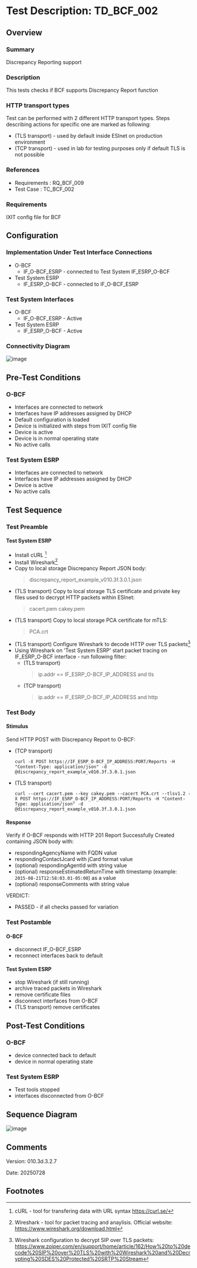 # Test Description: TD_BCF_002
## Overview
### Summary
Discrepancy Reporting support

### Description
This tests checks if BCF supports Discrepancy Report function

### HTTP transport types
Test can be performed with 2 different HTTP transport types. Steps describing actions for specific one are marked as following:
- (TLS transport) - used by default inside ESInet on production environment
- (TCP transport) - used in lab for testing purposes only if default TLS is not possible

### References
* Requirements : RQ_BCF_009
* Test Case    : TC_BCF_002

### Requirements
IXIT config file for BCF

## Configuration
### Implementation Under Test Interface Connections
<!-- Identify each of the FEs that are part of the configuration and how they are connected -->
* O-BCF
  * IF_O-BCF_ESRP - connected to Test System IF_ESRP_O-BCF
* Test System ESRP
  * IF_ESRP_O-BCF - connected to IF_O-BCF_ESRP

### Test System Interfaces
<!-- Identify each of the test system interfaces and whether it will be in active or monitor mode -->
* O-BCF
  * IF_O-BCF_ESRP - Active
* Test System ESRP
  * IF_ESRP_O-BCF - Active

 
### Connectivity Diagram
<!--
[![](https://mermaid.ink/img/pako:eNplkdFPgzAQxv8Vcs9AENoCjfHB6ZIlGs3waSFZKnRAXFtSShQJ_7sdODXznu6-fL_7LrkRClVyoHA4qveiZto4D9tcOrY26_2Td7ta7--z7fO1591slnZRF0_Xv1aatbXzR_vHLjKX5QXzwjvjZENnuHB-fd_4ZZLFwYVKNyVQo3vuguBasNMI48mSg6m54DlQ25ZMv-WQy8kyLZM7pcQZ06qvaqAHduzs1LclM_yuYfYk8aNqm8b1SvXSAI3ieQfQET6AEuLHEY4SEoQRTjAJXRiAJshPcURIkOKrMEIxmlz4nEMDPwlQbGWE0yRBBCEXWG9UNsjifBIvG6P04_KI-R_TF9BteQM?type=png)](https://mermaid.live/edit#pako:eNplkdFPgzAQxv8Vcs9AENoCjfHB6ZIlGs3waSFZKnRAXFtSShQJ_7sdODXznu6-fL_7LrkRClVyoHA4qveiZto4D9tcOrY26_2Td7ta7--z7fO1591slnZRF0_Xv1aatbXzR_vHLjKX5QXzwjvjZENnuHB-fd_4ZZLFwYVKNyVQo3vuguBasNMI48mSg6m54DlQ25ZMv-WQy8kyLZM7pcQZ06qvaqAHduzs1LclM_yuYfYk8aNqm8b1SvXSAI3ieQfQET6AEuLHEY4SEoQRTjAJXRiAJshPcURIkOKrMEIxmlz4nEMDPwlQbGWE0yRBBCEXWG9UNsjifBIvG6P04_KI-R_TF9BteQM)
-->

![image](https://github.com/user-attachments/assets/d82e9c3a-4689-4761-bb40-f8d985effae6)



## Pre-Test Conditions

### O-BCF
* Interfaces are connected to network
* Interfaces have IP addresses assigned by DHCP
* Default configuration is loaded
* Device is initialized with steps from IXIT config file
* Device is active
* Device is in normal operating state
* No active calls

### Test System ESRP
* Interfaces are connected to network
* Interfaces have IP addresses assigned by DHCP
* Device is active
* No active calls


## Test Sequence
### Test Preamble

#### Test System ESRP
* Install cURL [^1]
* Install Wireshark[^2]
* Copy to local storage Discrepancy Report JSON body:
  > discrepancy_report_example_v010.3f.3.0.1.json
* (TLS transport) Copy to local storage TLS certificate and private key files used to decrypt HTTP packets within ESInet:
  > cacert.pem
  > cakey.pem
* (TLS transport) Copy to local storage PCA certificate for mTLS:
  > PCA.crt
* (TLS transport) Configure Wireshark to decode HTTP over TLS packets[^3]
* Using Wireshark on 'Test System ESRP' start packet tracing on IF_ESRP_O-BCF interface - run following filter:
   * (TLS transport)
     > ip.addr == IF_ESRP_O-BCF_IP_ADDRESS and tls
   * (TCP transport)
     > ip.addr == IF_ESRP_O-BCF_IP_ADDRESS and http


### Test Body

#### Stimulus
Send HTTP POST with Discrepancy Report to O-BCF:
* (TCP transport)
  ```
  curl -X POST https://IF_ESRP_O-BCF_IP_ADDRESS:PORT/Reports -H "Content-Type: application/json" -d @discrepancy_report_example_v010.3f.3.0.1.json
  ```
* (TLS transport)
  ```
  curl --cert cacert.pem --key cakey.pem --cacert PCA.crt --tlsv1.2 -X POST https://IF_ESRP_O-BCF_IP_ADDRESS:PORT/Reports -H "Content-Type: application/json" -d @discrepancy_report_example_v010.3f.3.0.1.json
  ```

#### Response
Verify if O-BCF responds with HTTP 201 Report Successfully Created containing JSON body with:
- respondingAgencyName with FQDN value
- respondingContactJcard with jCard format value
- (optional) respondingAgentId with string value
- (optional) responseEstimatedReturnTime with timestamp (example: `2015-08-21T12:58:03.01-05:00`) as a value
- (optional) responseComments with string value

VERDICT:
* PASSED - if all checks passed for variation

### Test Postamble
#### O-BCF
* disconnect IF_O-BCF_ESRP
* reconnect interfaces back to default

#### Test System ESRP
* stop Wireshark (if still running)
* archive traced packets in Wireshark
* remove certificate files
* disconnect interfaces from O-BCF
* (TLS transport) remove certificates

## Post-Test Conditions
### O-BCF
* device connected back to default
* device in normal operating state

### Test System ESRP
* Test tools stopped
* interfaces disconnected from O-BCF

## Sequence Diagram
<!--
[![](https://mermaid.ink/img/pako:eNpdkU1PwzAMQP9K5Cvt1CzrVw6TYANxQZvWnlAuUet1BZKMNJUYVf87acc4cHPs95w4HqAyNQKHMAyFrow-tg0XmhDVWmvsfeWM7Tg5yo8OhZ6hDj971BVuW9lYqSaYkBI7R4pL51CRx-KwD9frXfiweeLkuSz3ZL8rSnJHtgfy1hl9Vea65_6rv8oyot6YcAigsW0N3NkeA1BolZyOMEyNBLgTKhTAfVhL-y5A6NE7Z6lfjVE3zZq-OQGfJwmgP9fS3Ub4y1rUNdqN6bUDvsyTuQnwAb6Ap9GC0jhKMkYpZRnzxQvwPF7EySpLWRozyuI0HwP4nm-NFknswYSxLKVRmq3yAGTvTHHR1e1NWLf-f1-uG5gXMf4AFNl62w?type=png)](https://mermaid.live/edit#pako:eNpdkU1PwzAMQP9K5Cvt1CzrVw6TYANxQZvWnlAuUet1BZKMNJUYVf87acc4cHPs95w4HqAyNQKHMAyFrow-tg0XmhDVWmvsfeWM7Tg5yo8OhZ6hDj971BVuW9lYqSaYkBI7R4pL51CRx-KwD9frXfiweeLkuSz3ZL8rSnJHtgfy1hl9Vea65_6rv8oyot6YcAigsW0N3NkeA1BolZyOMEyNBLgTKhTAfVhL-y5A6NE7Z6lfjVE3zZq-OQGfJwmgP9fS3Ub4y1rUNdqN6bUDvsyTuQnwAb6Ap9GC0jhKMkYpZRnzxQvwPF7EySpLWRozyuI0HwP4nm-NFknswYSxLKVRmq3yAGTvTHHR1e1NWLf-f1-uG5gXMf4AFNl62w)
-->

![image](https://github.com/user-attachments/assets/a2d6f3ef-ec83-4b63-abc9-7bda5375a471)


## Comments

Version:  010.3d.3.2.7

Date:     20250728


## Footnotes
[^1]: cURL - tool for transfering data with URL syntax https://curl.se/
[^2]: Wireshark - tool for packet tracing and anaylisis. Official website: https://www.wireshark.org/download.html
[^3]: Wireshark configuration to decrypt SIP over TLS packets: https://www.zoiper.com/en/support/home/article/162/How%20to%20decode%20SIP%20over%20TLS%20with%20Wireshark%20and%20Decrypting%20SDES%20Protected%20SRTP%20Stream
